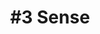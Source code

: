 ---
layout: course-module
title: "#3 Sense"
permalink: /module3/index.html
description: "Prototyping Connected Product - Module 3"
module-id: 3
module-of: id5415
tags:
introduction: In the third module, you will further expand the complexity of your connected lighting system by adding sensing to the prototype, through light,  temperature, and humidity sensors. This will make its behaviour contextual!
explain: Explain the concepts of sensors, time series, events and data processing.
make: Collect data from sensors connected to a Raspberry Pi and trigger events.
analyse: Analyse time series data generated from sensors.
evaluate: Evaluate the quality of time series data and motivate alternative sensing options
specify:
collaborate: Collaborate with your team members around code development with Git and GitHub.
live: In this session, we will write some Python code to collect data from sensors. As usual, we will keep a significant room for your questions.
coach: This will be the second group session with your coach. You will receive feedback about what you reported on your GitHub repository.
gist: /jackybourgeois/038a07c09e0bc71bbb8a8f84b31fc762.js
---